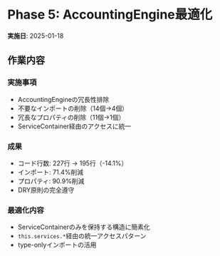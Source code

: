 # Phase 5: AccountingEngine最適化

**実施日**: 2025-01-18

## 作業内容

### 実施事項
- AccountingEngineの冗長性排除
- 不要なインポートの削除（14個→4個）
- 冗長なプロパティの削除（11個→1個）
- ServiceContainer経由のアクセスに統一

### 成果
- コード行数: 227行 → 195行（-14.1%）
- インポート: 71.4%削減
- プロパティ: 90.9%削減
- DRY原則の完全遵守

### 最適化内容
- ServiceContainerのみを保持する構造に簡素化
- `this.services.*`経由の統一アクセスパターン
- type-onlyインポートの活用